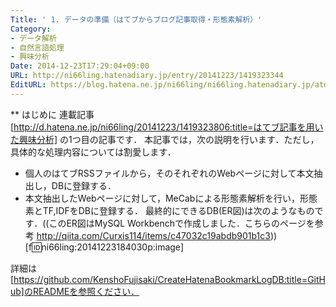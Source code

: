 ```yaml
---
Title: ' 1. データの準備（はてブからブログ記事取得・形態素解析）'
Category:
- データ解析
- 自然言語処理
- 興味分析
Date: 2014-12-23T17:29:04+09:00
URL: http://ni66ling.hatenadiary.jp/entry/20141223/1419323344
EditURL: https://blog.hatena.ne.jp/ni66ling/ni66ling.hatenadiary.jp/atom/entry/8454420450083715853
---
```


** はじめに
連載記事 [http://d.hatena.ne.jp/ni66ling/20141223/1419323806:title=はてブ記事を用いた興味分析] の1つ目の記事です．
本記事では，次の説明を行います．ただし，具体的な処理内容については割愛します．
- 個人のはてブRSSファイルから，そのそれぞれのWebページに対して本文抽出し，DBに登録する．
- 本文抽出したWebページに対して，MeCabによる形態素解析を行い，形態素とTF,IDFをDBに登録する．
最終的にできるDB(ER図)は次のようなものです．((このER図はMySQL Workbenchで作成しました．こちらのページを参考 http://qiita.com/Curxis114/items/c47032c19abdb901b1c3))
[f:id:ni66ling:20141223184030p:image]

詳細は[https://github.com/KenshoFujisaki/CreateHatenaBookmarkLogDB:title=GitHub]のREADMEを参照ください．
